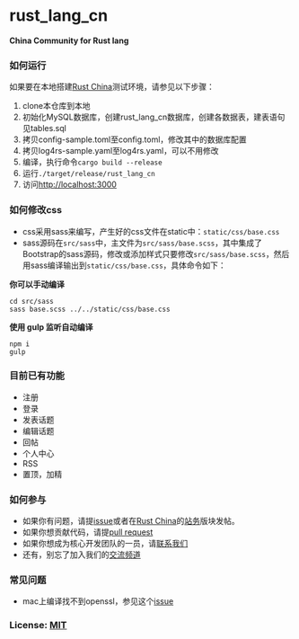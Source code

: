 # rust_lang_cn
**China Community for Rust lang**
### 如何运行
如果要在本地搭建[Rust China](http://rust-lang-cn.org/)测试环境，请参见以下步骤：

1. clone本仓库到本地
2. 初始化MySQL数据库，创建rust_lang_cn数据库，创建各数据表，建表语句见tables.sql
3. 拷贝config-sample.toml至config.toml，修改其中的数据库配置
4. 拷贝log4rs-sample.yaml至log4rs.yaml，可以不用修改
5. 编译，执行命令```cargo build --release```
6. 运行```./target/release/rust_lang_cn```
7. 访问[http://localhost:3000](http://localhost:3000)

### 如何修改css
* css采用sass来编写，产生好的css文件在static中：```static/css/base.css```
* sass源码在```src/sass```中，主文件为```src/sass/base.scss```，其中集成了Bootstrap的sass源码，修改或添加样式只要修改```src/sass/base.scss```，然后用sass编译输出到```static/css/base.css```，具体命令如下：

**你可以手动编译**
```
cd src/sass
sass base.scss ../../static/css/base.css
```

**使用 gulp 监听自动编译**
```
npm i
gulp
```

### 目前已有功能

* 注册
* 登录
* 发表话题
* 编辑话题
* 回帖
* 个人中心
* RSS
* 置顶，加精

### 如何参与

* 如果你有问题，请提[issue](https://github.com/rust-cn/rust_lang_cn/issues)或者在[Rust China](http://rust-lang-cn.org)的[站务](http://rust-lang-cn.org/category/6)版块发帖。
* 如果你想贡献代码，请提[pull request](https://github.com/rust-cn/rust_lang_cn/pulls)
* 如果你想成为核心开发团队的一员，请[联系我们](mailto:admin@rust-lang-cn.org)
* 还有，别忘了加入我们的[交流频道](https://rust-cn.pubu.im/reg/prmkl2w7n2n9fky)

### 常见问题

* mac上编译找不到openssl，参见这个[issue](https://github.com/rust-cn/rust_lang_cn/issues/7)

### License: [MIT](https://github.com/rust-cn/rust_lang_cn/blob/master/LICENSE-MIT)
